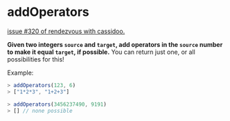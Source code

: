 # addOperators

[issue #320 of rendezvous with cassidoo.](https://buttondown.email/cassidoo/archive/perseverance-is-failing-19-times-and-succeeding/)

**Given two integers `source` and `target`, add operators in the `source` number to make it equal `target`, if possible.**
You can return just one, or all possibilities for this!

Example:

```ts
> addOperators(123, 6)
> ["1*2*3", "1+2+3"]

> addOperators(3456237490, 9191)
> [] // none possible

```
